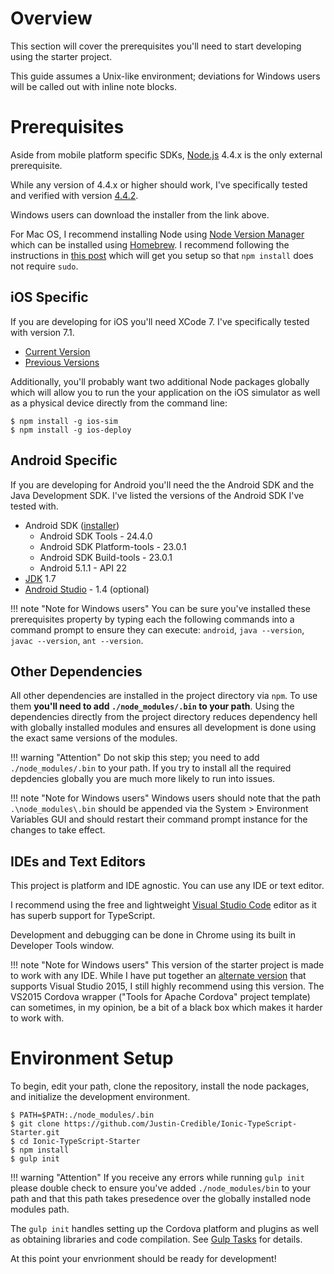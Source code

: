 # Overview

This section will cover the prerequisites you'll need to start developing using the starter project.

This guide assumes a Unix-like environment; deviations for Windows users will be called out with inline note blocks.

# Prerequisites

Aside from mobile platform specific SDKs, [Node.js](https://nodejs.org/dist) 4.4.x is the only external prerequisite.

While any version of 4.4.x or higher should work, I've specifically tested and verified with version [4.4.2](https://nodejs.org/dist/v4.2.2/).

Windows users can download the installer from the link above.

For Mac OS, I recommend installing Node using [Node Version Manager](https://www.npmjs.com/package/nvm) which can be installed using [Homebrew](http://brew.sh/). I recommend following the instructions in [this post](http://stackoverflow.com/a/28025834) which will get you setup so that `npm install` does not require `sudo`.

## iOS Specific

If you are developing for iOS you'll need XCode 7. I've specifically tested with version 7.1.

* [Current Version](https://developer.apple.com/xcode/download/)
* [Previous Versions](https://developer.apple.com/downloads/)

Additionally, you'll probably want two additional Node packages globally which will allow you to run the your application on the iOS simulator as well as a physical device directly from the command line:

    $ npm install -g ios-sim
    $ npm install -g ios-deploy

## Android Specific

If you are developing for Android you'll need the the Android SDK and the Java Development SDK. I've listed the versions of the Android SDK I've tested with.

* Android SDK ([installer](http://developer.android.com/sdk/index.html#Other))
    * Android SDK Tools - 24.4.0
    * Android SDK Platform-tools - 23.0.1
    * Android SDK Build-tools - 23.0.1
    * Android 5.1.1 - API 22
* [JDK](http://www.oracle.com/technetwork/java/javase/downloads/index.html) 1.7
* [Android Studio](http://developer.android.com/sdk/index.html) - 1.4 (optional)

!!! note "Note for Windows users"
	You can be sure you've installed these prerequisites property by typing each the following commands into a command prompt to ensure they can execute: `android`, `java --version`, `javac --version`, `ant --version`.

## Other Dependencies

All other dependencies are installed in the project directory via `npm`. To use them **you'll need to add `./node_modules/.bin` to your path**. Using the dependencies directly from the project directory reduces dependency hell with globally installed modules and ensures all development is done using the exact same versions of the modules.

!!! warning "Attention"
	Do not skip this step; you need to add `./node_modules/.bin` to your path. If you try to install all the required depdencies globally you are much more likely to run into issues.

!!! note "Note for Windows users"
	Windows users should note that the path `.\node_modules\.bin` should be appended via the System > Environment Variables GUI and should restart their command prompt instance for the changes to take effect.

## IDEs and Text Editors

This project is platform and IDE agnostic. You can use any IDE or text editor.

I recommend using the free and lightweight [Visual Studio Code](https://code.visualstudio.com) editor as it has superb support for TypeScript.

Development and debugging can be done in Chrome using its built in Developer Tools window.

!!! note "Note for Windows users"
	This version of the starter project is made to work with any IDE. While I have put together an [alternate version](https://github.com/Justin-Credible/Ionic-TypeScript-MDHA-Starter) that supports Visual Studio 2015, I still highly recommend using this version. The VS2015 Cordova wrapper ("Tools for Apache Cordova" project template) can sometimes, in my opinion, be a bit of a black box which makes it harder to work with.

# Environment Setup

To begin, edit your path, clone the repository, install the node packages, and initialize the development environment.

    $ PATH=$PATH:./node_modules/.bin
    $ git clone https://github.com/Justin-Credible/Ionic-TypeScript-Starter.git
    $ cd Ionic-TypeScript-Starter
    $ npm install
    $ gulp init

!!! warning "Attention"
	If you receive any errors while running `gulp init` please double check to ensure you've added `./node_modules/bin` to your path and that this path takes presedence over the globally installed node modules path.

The `gulp init` handles setting up the Cordova platform and plugins as well as obtaining libraries and code compilation. See [Gulp Tasks](gulp-tasks.md) for details.

At this point your envrionment should be ready for development!
